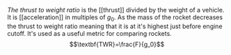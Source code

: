 *The thrust to weight ratio* is the [[thrust]] divided by the weight of a vehicle. It is [[acceleration]] in multiples of $g_0$. As the mass of the rocket decreases the thrust to weight ratio meaning that it is at it's highest just before engine cutoff. It's used as a useful metric for comparing rockets.
$$\textbf{TWR}=\frac{F}{g_0}$$